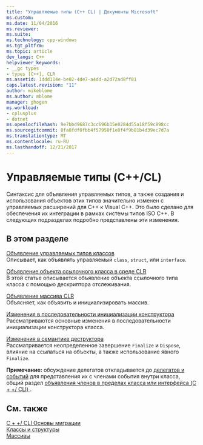 ```yaml
---
title: "Управляемые типы (C++ CL) | Документы Microsoft"
ms.custom: 
ms.date: 11/04/2016
ms.reviewer: 
ms.suite: 
ms.technology: cpp-windows
ms.tgt_pltfrm: 
ms.topic: article
dev_langs: C++
helpviewer_keywords:
- __gc types
- types [C++], CLR
ms.assetid: 1ddd114e-be02-4de7-a4dd-a2d72ad8ff81
caps.latest.revision: "11"
author: mikeblome
ms.author: mblome
manager: ghogen
ms.workload:
- cplusplus
- dotnet
ms.openlocfilehash: 9e7bbd9687c3cc696b35e0284d55a18f59c898cc
ms.sourcegitcommit: 8fa8fdf0fbb4f57950f1e8f4f9b81b4d39ec7d7a
ms.translationtype: MT
ms.contentlocale: ru-RU
ms.lasthandoff: 12/21/2017
---
```

# <a name="managed-types-ccl"></a>Управляемые типы (C++/CL)
Синтаксис для объявления управляемых типов, а также создания и использования объектов этих типов значительно изменен с управляемых расширений для C++ к Visual C++. Это было сделано для обеспечения их интеграции в рамках системы типов ISO C++. В следующих подразделах подробно представлены эти изменения.  
  
## <a name="in-this-section"></a>В этом разделе  
 [Объявление управляемых типов классов](../dotnet/declaration-of-a-managed-class-type.md)  
 Описывает, как объявлять управляемый `class`, `struct`, или `interface`.  
  
 [Объявление объекта ссылочного класса в среде CLR](../dotnet/declaration-of-a-clr-reference-class-object.md)  
 В этой статье описывается объявление объекта ссылочного типа класса с помощью дескриптора отслеживания.  
  
 [Объявление массива CLR](../dotnet/declaration-of-a-clr-array.md)  
 Объясняет, как объявить и инициализировать массив.  
  
 [Изменения в последовательности инициализации конструктора](../dotnet/changes-in-constructor-initialization-order.md)  
 Рассматриваются основные изменения в последовательности инициализации конструктора класса.  
  
 [Изменения в семантике деструктора](../dotnet/changes-in-destructor-semantics.md)  
 Рассматривается неопределенное завершение `Finalize` и `Dispose`, влияние на ссылаться на объекты, а также использование явного `Finalize`.  
  
 **Примечание:** обсуждение делегатов откладывается до [делегатов и событий](../dotnet/delegates-and-events.md) для представления их с членами события внутри класса, общий раздел [объявления членов в пределах класса или интерфейса (C + +/ CLI) ](../dotnet/member-declarations-within-a-class-or-interface-cpp-cli.md).  
  
## <a name="see-also"></a>См. также  
 [C + +/ CLI Основы миграции](../dotnet/cpp-cli-migration-primer.md)   
 [Классы и структуры](../windows/classes-and-structs-cpp-component-extensions.md)   
 [Массивы](../windows/arrays-cpp-component-extensions.md)